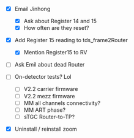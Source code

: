 - [x] Email Jinhong
  - [x] Ask about Register 14 and 15
  - [x] How often are they reset?
- [x] Add Register 15 reading to tds_frame2Router
  - [x] Mention Register15 to RV
- [ ] Ask Emil about dead Router
- [ ] On-detector tests? Lol
  - [ ] V2.2 carrier firmware
  - [ ] V2.2 mezz firmware
  - [ ] MM all channels connectivity?
  - [ ] MM ART phase?
  - [ ] sTGC Router-to-TP?
- [x] Uninstall / reinstall zoom

